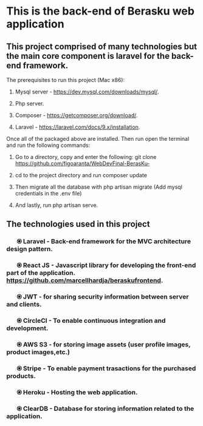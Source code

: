 # This is the back-end of Berasku web application

## This project comprised of many technologies but the main core component is laravel for the back-end framework.

The prerequisites to run this project (Mac x86):
1. Mysql server - https://dev.mysql.com/downloads/mysql/.

2. Php server.

3. Composer - https://getcomposer.org/download/.

4. Laravel - https://laravel.com/docs/9.x/installation.

Once all of the packaged above are installed. Then run open the terminal and run the following commands:

1. Go to a directory, copy and enter the following: git clone https://github.com/figoaranta/WebDevFinal-BerasKu-

2. cd to the project directory and run composer update

3. Then migrate all the database with php artisan migrate (Add mysql credentials in the .env file)

4. And lastly, run php artisan serve.

## The technologies used in this project

### &nbsp;&nbsp;&nbsp;&nbsp;&nbsp;&nbsp; ⦿ Laravel - Back-end framework for the MVC architecture design pattern.

### &nbsp;&nbsp;&nbsp;&nbsp;&nbsp;&nbsp; ⦿ React JS - Javascript library for developing the front-end part of the application. https://github.com/marcellhardja/beraskufrontend.

### &nbsp;&nbsp;&nbsp;&nbsp;&nbsp;&nbsp; ⦿ JWT - for sharing security information between server and clients. 

### &nbsp;&nbsp;&nbsp;&nbsp;&nbsp;&nbsp; ⦿ CircleCI - To enable continuous integration and development.

### &nbsp;&nbsp;&nbsp;&nbsp;&nbsp;&nbsp; ⦿ AWS S3 - for storing image assets (user profile images, product images,etc.)

### &nbsp;&nbsp;&nbsp;&nbsp;&nbsp;&nbsp; ⦿ Stripe - To enable payment trasactions for the purchased products.

### &nbsp;&nbsp;&nbsp;&nbsp;&nbsp;&nbsp; ⦿ Heroku - Hosting the web application.

### &nbsp;&nbsp;&nbsp;&nbsp;&nbsp;&nbsp; ⦿ ClearDB - Database for storing information related to the application.

